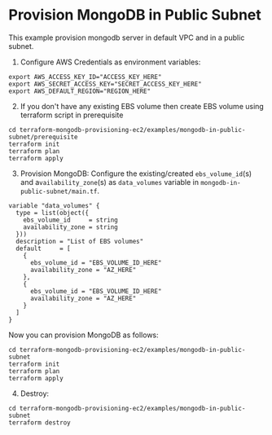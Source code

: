 # Provision MongoDB in Public Subnet
This example provision mongodb server in default VPC and in a public subnet.

1. Configure AWS Credentials as environment variables:

```shell script
export AWS_ACCESS_KEY_ID="ACCESS_KEY_HERE"
export AWS_SECRET_ACCESS_KEY="SECRET_ACCESS_KEY_HERE"
export AWS_DEFAULT_REGION="REGION_HERE"
```

2. If you don't have any existing EBS volume then create EBS volume using terraform script in prerequisite

```shell script
cd terraform-mongodb-provisioning-ec2/examples/mongodb-in-public-subnet/prerequisite
terraform init
terraform plan
terraform apply
```

3. Provision MongoDB:
Configure the existing/created `ebs_volume_id`(s) and a`vailability_zone`(s) as `data_volumes` variable in `mongodb-in-public-subnet/main.tf`.

```hcl-terraform
variable "data_volumes" {
  type = list(object({
    ebs_volume_id     = string
    availability_zone = string
  }))
  description = "List of EBS volumes"
  default     = [
    {
      ebs_volume_id = "EBS_VOLUME_ID_HERE"
      availability_zone = "AZ_HERE"
    },
    {
      ebs_volume_id = "EBS_VOLUME_ID_HERE"
      availability_zone = "AZ_HERE"
    }
  ]
}
```

Now you can provision MongoDB as follows:

```shell script
cd terraform-mongodb-provisioning-ec2/examples/mongodb-in-public-subnet
terraform init
terraform plan
terraform apply
```

4. Destroy:

```shell script
cd terraform-mongodb-provisioning-ec2/examples/mongodb-in-public-subnet
terraform destroy
```